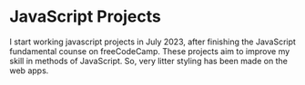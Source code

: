 # JavaScript Projects
I start working javascript projects in July 2023, after finishing the JavaScript fundamental counse on freeCodeCamp. 
These projects aim to improve my skill in methods of JavaScript. So, very litter styling has been made on the web apps. 

